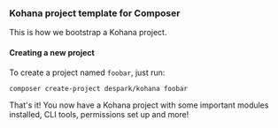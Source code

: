 ### Kohana project template for Composer

This is how we bootstrap a Kohana project.

#### Creating a new project

To create a project named `foobar`, just run:
``` bash
composer create-project despark/kohana foobar 
```

That's it! You now have a Kohana project with some important modules installed, CLI tools, permissions set up and more!


